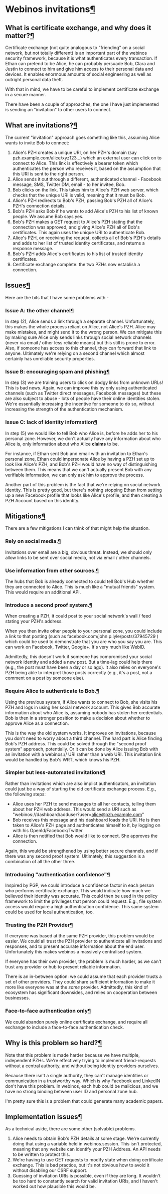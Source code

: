 Webinos invitations[¶](#Webinos-invitations)
============================================

What is certificate exchange, and why does it matter?[¶](#What-is-certificate-exchange-and-why-does-it-matter)
--------------------------------------------------------------------------------------------------------------

Certificate exchange (not quite analogous to "friending" on a social
network, but not totally different) is an important part of the webinos
security framework, because it is what authenticates every transaction.
If Ethan can pretend to be Alice, he can probably persuade Bob, Clara
and Justin to connect to him and give him access to their personal data
and devices. It enables enormous amounts of social engineering as well
as outright personal data theft.

With that in mind, we have to be careful to implement certificate
exchange in a secure manner.

There have been a couple of approaches, the one I have just implemented
is sending an "invitation" to other users to connect.

What are invitations?[¶](#What-are-invitations)
-----------------------------------------------

The current "invitation" approach goes something like this, assuming
Alice wants to invite Bob to connect:

1.  Alice's PZH creates a unique URI, on her PZH's domain (say
    pzh.example.com/alice/xyz123...) which an external user can click on
    to connect to Alice. This link is effectively a bearer token which
    authenticates the person who receives it, based on the assumption
    that this URI is sent to the right person.
2.  Alice sends it out through a different, authenticated channel -
    Facebook message, SMS, Twitter DM, email - to her invitee, Bob.
3.  Bob clicks on the link. This takes him to Alice's PZH web server,
    which checks that the unique URI is valid, meaning that it must be
    Bob.
4.  Alice's PZH redirects to Bob's PZH, passing Bob's PZH all of Alice's
    PZH's connection details.
5.  Bob's PZH asks Bob if he wants to add Alice's PZH to his list of
    known people. We assume Bob says yes.
6.  Bob's PZH makes a GET request to Alice's PZH stating that the
    connection was approved, and giving Alice's PZH all of Bob's
    certificates. This again uses the unique URI to authenticate Bob.
7.  Alice's PZH, on receiving the request, collects all of Bob's PZH's
    details and adds to her list of trusted identity certificates, and
    returns a response message.
8.  Bob's PZH adds Alice's certificates to his list of trusted identity
    certificates.
9.  Certificate exchange complete: the two PZHs now establish a
    connection.

Issues[¶](#Issues)
------------------

Here are the bits that I have some problems with -

### Issue A: the other channel[¶](#Issue-A-the-other-channel)

In step (2), Alice sends a link through a separate channel.
Unfortunately, this makes the whole process reliant on Alice, not
Alice's PZH. Alice may make mistakes, and might send it to the wrong
person. We can mitigate this by making sure Alice only sends links
through social network channels (never via email / other less reliable
means) but this still is prone to error. Also, if someone has access to
this channel, they can forward that link to anyone. Ultimately we're
relying on a second channel which almost certainly has unreliable
security properties.

### Issue B: encouraging spam and phishing[¶](#Issue-B-encouraging-spam-and-phishing)

In step (3) we are training users to click on dodgy links from unknown
URLs! This is bad news. Again, we can improve this by only using
authenticated channels (such as Twitter direct messages, Facebook
messages) but these are also subject to abuse - lots of people have
their online identities stolen. We're essentially increasing the
incentive for someone to do so, without increasing the strength of the
authentication mechanism.

### Issue C: lack of identity information[¶](#Issue-C-lack-of-identity-information)

In step (5) we would like to tell Bob who Alice is, before he adds her
to his personal zone. However, we don't actually have any information
about who Alice is, only information about who Alice **claims** to be.

For instance, if Ethan sent Bob and email with an invitation to Ethan's
personal zone, Ethan could impersonate Alice by having a PZH set up to
look like Alice's PZH, and Bob's PZH would have no way of distinguishing
between them. This means that we can't actually present Bob with any
verifiable information, we can only ask him to approve the process.

Another part of this problem is the fact that we're relying on social
network identity. This is pretty good, but there's nothing stopping
Ethan from setting up a new Facebook profile that looks like Alice's
profile, and then creating a PZH Account based on this identity.

Mitigations[¶](#Mitigations)
----------------------------

There are a few mitigations I can think of that might help the
situation.

### Rely on social media.[¶](#Rely-on-social-media)

Invitations over email are a big, obvious threat. Instead, we should
only allow links to be sent over social media, not via email / other
channels.

### Use information from other sources.[¶](#Use-information-from-other-sources)

The hubs that Bob is already connected to could tell Bob's Hub whether
they are connected to Alice. This is much like a "mutual friends"
system. This would require an additional API.

### Introduce a second proof system.[¶](#Introduce-a-second-proof-system)

When creating a PZH, it could post to your social network's wall / feed
stating your PZH's address.

When you then invite other people to your personal zone, you could
include a link to that posting (such as
facebook.com/john.p.lyle/posts/37945729 ) which could be used to
demonstrate that you are who you say you are. This can work on Facebook,
Twitter, Google+. It's very much like WebID.

Admittedly, this doesn't work if someone has compromised your social
network identity and added a new post. But a time-lag could help there
(e.g., the post must have been a day or so ago). It also relies on
everyone's PZH being able to interpret those posts correctly (e.g., it's
a post, not a comment on a post by someone else).

### Require Alice to authenticate to Bob.[¶](#Require-Alice-to-authenticate-to-Bob)

Using the previous system, if Alice wants to connect to Bob, she visits
his PZH and logs in using her social network account. This gives Bob
accurate information about who Alice is, assuming nobody has stolen her
credentials. Bob is then in a stronger position to make a decision about
whether to approve Alice as a connection.

This is the way the old system works. It improves on invitations,
because you don't need to worry about a third channel. The hard part is
Alice finding Bob's PZH address. This could be solved through the
"second proof system" approach, potentially. Or it can be done by Alice
issuing Bob with an invitation with a webinos:// URI rather than a web
URI. This invitation link would be handled by Bob's WRT, which knows his
PZH.

### Simpler but less-automated invitations[¶](#Simpler-but-less-automated-invitations)

Rather than invitations which are also implict authenticators, an
invitation could just be a way of starting the old certificate exchange
process. E.g., the following steps:

-   Alice uses her PZH to send messages to all her contacts, telling
    them about her PZH web address. This would send a URI such as
    "webinos://dashboard/adduser?user=<alice@pzh.example.com>"
-   Bob receives this message and his dashboard loads the URI. He is
    then taken to Alice's PZH page and authenticates himself to it, by
    logging on with his OpenId/Facebook/Twitter
-   Alice is then notified that Bob would like to connect. She approves
    the connection.

Again, this would be strengthened by using better secure channels, and
if there was any second proof system. Ultimately, this suggestion is a
combination of all the other three.

### Introducing "authentication confidence"[¶](#Introducing-authentication-confidence)

Inspired by PGP, we could introduce a confidence factor in each person
who performs certificate exchange. This would indicate how much we
believed their identity was accurate. This could then be used in the
policy framework to limit the privileges that person could request.
E.g., file system access would require a high authentication confidence.
This same system could be used for local authentication, too.

### Trusting the PZH Provider[¶](#Trusting-the-PZH-Provider)

If everyone was based at the same PZH provider, this problem would be
easier. We could all trust the PZH provider to authenticate all
invitations and responses, and to present accurate information about the
end user. Unfortunately this makes webinos a massively centralised
system.

If everyone has their own provider, the problem is much harder, as we
can't trust any provider or hub to present reliable information.

There is an in-between option: we could assume that each provider trusts
a set of other providers. They could share sufficient information to
make it more like everyone was at the *same* provider. Admittedly, this
kind of ecosystem has significant downsides, and relies on cooperation
between businesses.

### Face-to-face authentication only[¶](#Face-to-face-authentication-only)

We could abandon purely online certificate exchange, and require all
exchange to include a face-to-face authentication check.

Why is this problem so hard?[¶](#Why-is-this-problem-so-hard)
-------------------------------------------------------------

Note that this problem is made harder because we have multiple,
independent PZHs. We're effectively trying to implement friend-requests
without a central authority, and without being identity providers
ourselves.

Because there isn't a single authority, they can't manage identities or
communication in a trustworthy way. Which is why Facebook and LinkedIN
don't have this problem. In webinos, each hub could be malicious, and we
have no strong binding between user ID and personal zone hub.

I'm pretty sure this is a problem that could generate many academic
papers.

Implementation issues[¶](#Implementation-issues)
------------------------------------------------

As a technical aside, there are some other (solvable) problems.

1.  Alice needs to obtain Bob's PZH details at some stage. We're
    currently doing that using a variable held in webinos.session. This
    isn't protected, meaning that any website can identify your PZH
    Address. An API needs to be written to protect this.
2.  We're having to use GET requests to modify state when doing
    certificate exchange. This is bad practice, but it's not obvious how
    to avoid it without disabling our CSRF support.
3.  Guessing of invitation URIs is possible, even if they are long. It
    wouldn't be too hard to constantly search for valid invitation URIs,
    and I haven't worked out how plausible this would be.

